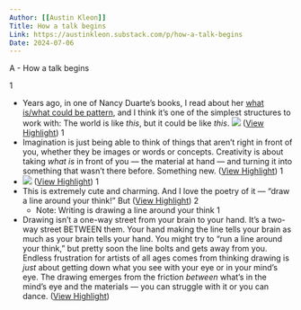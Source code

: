 ```yaml
---
Author: [[Austin Kleon]]
Title: How a talk begins
Link: https://austinkleon.substack.com/p/how-a-talk-begins
Date: 2024-07-06
---
```

A - How a talk begins

1
- Years ago, in one of Nancy Duarte’s books, I read about her [what is/what could be pattern](https://www.ted.com/talks/nancy_duarte_the_secret_structure_of_great_talks/transcript), and I think it’s one of the simplest structures to work with: The world is like *this*, but it could be like *this*.
  [![](https://substackcdn.com/image/fetch/w_1456,c_limit,f_auto,q_auto:good,fl_progressive:steep/https%3A%2F%2Fbucketeer-e05bbc84-baa3-437e-9518-adb32be77984.s3.amazonaws.com%2Fpublic%2Fimages%2Faa31db0c-9cd6-41aa-88a1-0de49f32184e_412x312.jpeg)](https://www.ted.com/talks/nancy_duarte_the_secret_structure_of_great_talks/transcript) ([View Highlight](https://read.readwise.io/read/01hn38g71wtmdt3pwk2v3y4wpt))
1
- Imagination is just being able to think of things that aren’t right in front of you, whether they be images or words or concepts.
  Creativity is about taking *what is* in front of you — the material at hand — and turning it into something that wasn’t there before. Something new. ([View Highlight](https://read.readwise.io/read/01hn38nqtw076wqf9nbwbkvbva))
1
- ![](https://substackcdn.com/image/fetch/w_1456,c_limit,f_auto,q_auto:good,fl_progressive:steep/https%3A%2F%2Fbucketeer-e05bbc84-baa3-437e-9518-adb32be77984.s3.amazonaws.com%2Fpublic%2Fimages%2F92d6cef0-f1c0-472c-ad02-064e166ace6d_1124x632.jpeg) ([View Highlight](https://read.readwise.io/read/01hn38p4jebpbdjfmcynt4ae7j))
1
- This is extremely cute and charming. And I love the poetry of it — “draw a line around your think!” But ([View Highlight](https://read.readwise.io/read/01hn38pbdv2p35rpr2rs9r1xdk))
2
    - Note: Writing is drawing a line around your think
1
- Drawing isn’t a one-way street from your brain to your hand. It’s a two-way street BETWEEN them. Your hand making the line tells your brain as much as your brain tells your hand. You might try to “run a line around your think,” but pretty soon the line bolts and gets away from you.
  Endless frustration for artists of all ages comes from thinking drawing is *just* about getting down what you see with your eye or in your mind’s eye. The drawing emerges from the friction *between* what’s in the mind’s eye and the materials — you can struggle with it or you can dance. ([View Highlight](https://read.readwise.io/read/01hn38qg28pafxtpn7qjg77341))
